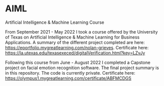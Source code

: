 # AIML
Artificial Intelligence & Machine Learning Course

From September 2021 - May 2022 I took a course offered by the University of Texas on Artificial Intelligence & Machine Learning for Business Applications.
A summary of the different project completed are here: https://eportfolio.mygreatlearning.com/nolan-grieves.
Certificate here: https://la.utexas.edu/texasexeced/digitalVerification.html?key=LZvJy

Following this course from June - August 2022 I completed a Capstone project on facial emotion recognition software. The final project summary is in this repository. The code is currently private.
Certificate here: https://olympus1.mygreatlearning.com/certificate/ABFMCDGS
